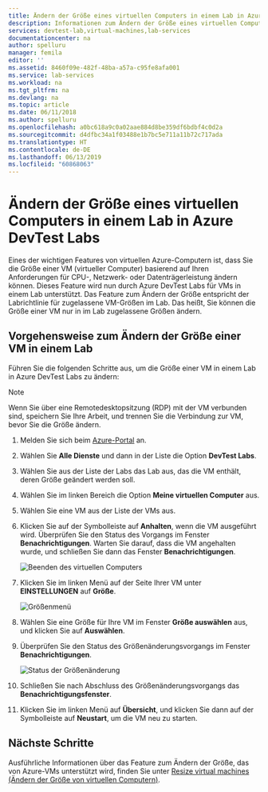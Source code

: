 ```yaml
---
title: Ändern der Größe eines virtuellen Computers in einem Lab in Azure DevTest Labs | Microsoft-Dokumentation
description: Informationen zum Ändern der Größe eines virtuellen Computers in Azure DevTest Labs
services: devtest-lab,virtual-machines,lab-services
documentationcenter: na
author: spelluru
manager: femila
editor: ''
ms.assetid: 8460f09e-482f-48ba-a57a-c95fe8afa001
ms.service: lab-services
ms.workload: na
ms.tgt_pltfrm: na
ms.devlang: na
ms.topic: article
ms.date: 06/11/2018
ms.author: spelluru
ms.openlocfilehash: a0bc618a9c0a02aae884d8be359df6bdbf4c0d2a
ms.sourcegitcommit: d4dfbc34a1f03488e1b7bc5e711a11b72c717ada
ms.translationtype: HT
ms.contentlocale: de-DE
ms.lasthandoff: 06/13/2019
ms.locfileid: "60868063"
---
```

# <a name="resize-a-vm-in-a-lab-in-azure-devtest-labs"></a>Ändern der Größe eines virtuellen Computers in einem Lab in Azure DevTest Labs
Eines der wichtigen Features von virtuellen Azure-Computern ist, dass Sie die Größe einer VM (virtueller Computer) basierend auf Ihren Anforderungen für CPU-, Netzwerk- oder Datenträgerleistung ändern können. Dieses Feature wird nun durch Azure DevTest Labs für VMs in einem Lab unterstützt. Das Feature zum Ändern der Größe entspricht der Labrichtlinie für zugelassene VM-Größen im Lab. Das heißt, Sie können die Größe einer VM nur in im Lab zugelassene Größen ändern. 


## <a name="steps-to-resize-a-vm-in-a-lab"></a>Vorgehensweise zum Ändern der Größe einer VM in einem Lab 
Führen Sie die folgenden Schritte aus, um die Größe einer VM in einem Lab in Azure DevTest Labs zu ändern: 

> [!NOTE]
> Wenn Sie über eine Remotedesktopsitzung (RDP) mit der VM verbunden sind, speichern Sie Ihre Arbeit, und trennen Sie die Verbindung zur VM, bevor Sie die Größe ändern.

1. Melden Sie sich beim [Azure-Portal](https://portal.azure.com) an.
2. Wählen Sie **Alle Dienste** und dann in der Liste die Option **DevTest Labs**.
3. Wählen Sie aus der Liste der Labs das Lab aus, das die VM enthält, deren Größe geändert werden soll.  
4. Wählen Sie im linken Bereich die Option **Meine virtuellen Computer** aus. 
5. Wählen Sie eine VM aus der Liste der VMs aus.
6. Klicken Sie auf der Symbolleiste auf **Anhalten**, wenn die VM ausgeführt wird. Überprüfen Sie den Status des Vorgangs im Fenster **Benachrichtigungen**. Warten Sie darauf, dass die VM angehalten wurde, und schließen Sie dann das Fenster **Benachrichtigungen**. 

    ![Beenden des virtuellen Computers](media/devtest-lab-resize-vm/stop-vm.png)
1. Klicken Sie im linken Menü auf der Seite Ihrer VM unter **EINSTELLUNGEN** auf **Größe**.

    ![Größenmenü](media/devtest-lab-resize-vm/size-menu.png)
1. Wählen Sie eine Größe für Ihre VM im Fenster **Größe auswählen** aus, und klicken Sie auf **Auswählen**.     
1. Überprüfen Sie den Status des Größenänderungsvorgangs im Fenster **Benachrichtigungen**.

    ![Status der Größenänderung](media/devtest-lab-resize-vm/resize-status.png)
10. Schließen Sie nach Abschluss des Größenänderungsvorgangs das **Benachrichtigungsfenster**. 
11. Klicken Sie im linken Menü auf **Übersicht**, und klicken Sie dann auf der Symbolleiste auf **Neustart**, um die VM neu zu starten. 

## <a name="next-steps"></a>Nächste Schritte
Ausführliche Informationen über das Feature zum Ändern der Größe, das von Azure-VMs unterstützt wird, finden Sie unter [Resize virtual machines (Ändern der Größe von virtuellen Computern)](https://azure.microsoft.com/blog/resize-virtual-machines/).


